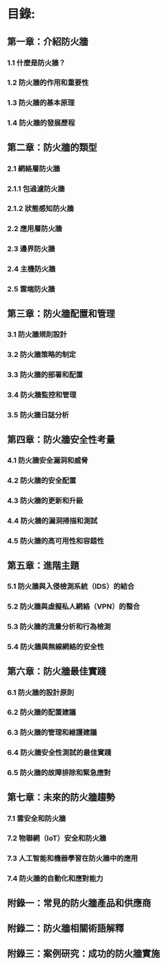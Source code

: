 目錄:
=========
## 第一章：介紹防火牆
### 1.1 什麼是防火牆？
### 1.2 防火牆的作用和重要性
### 1.3 防火牆的基本原理
### 1.4 防火牆的發展歷程

## 第二章：防火牆的類型
### 2.1 網絡層防火牆
### 2.1.1 包過濾防火牆
### 2.1.2 狀態感知防火牆
### 2.2 應用層防火牆
### 2.3 邊界防火牆
### 2.4 主機防火牆
### 2.5 雲端防火牆

## 第三章：防火牆配置和管理
### 3.1 防火牆規則設計
### 3.2 防火牆策略的制定
### 3.3 防火牆的部署和配置
### 3.4 防火牆監控和管理
### 3.5 防火牆日誌分析

## 第四章：防火牆安全性考量
### 4.1 防火牆安全漏洞和威脅
### 4.2 防火牆的安全配置
### 4.3 防火牆的更新和升級
### 4.4 防火牆的漏洞掃描和測試
### 4.5 防火牆的高可用性和容錯性

## 第五章：進階主題
### 5.1 防火牆與入侵檢測系統（IDS）的結合
### 5.2 防火牆與虛擬私人網絡（VPN）的整合
### 5.3 防火牆的流量分析和行為檢測
### 5.4 防火牆與無線網絡的安全性

## 第六章：防火牆最佳實踐
### 6.1 防火牆的設計原則
### 6.2 防火牆的配置建議
### 6.3 防火牆的管理和維護建議
### 6.4 防火牆安全性測試的最佳實踐
### 6.5 防火牆的故障排除和緊急應對

## 第七章：未來的防火牆趨勢
### 7.1 雲安全和防火牆
### 7.2 物聯網（IoT）安全和防火牆
### 7.3 人工智能和機器學習在防火牆中的應用
### 7.4 防火牆的自動化和應對能力

## 附錄一：常見的防火牆產品和供應商
## 附錄二：防火牆相關術語解釋
## 附錄三：案例研究：成功的防火牆實施
